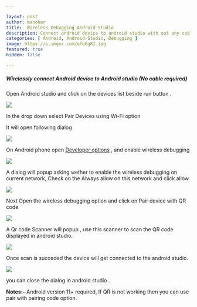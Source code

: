 ```yaml
---

layout: post
author: manohar
title:  Wireless Debugging Android-Studio
description: Connect android device to android studio with out any cables
categories: [ Android, Android-Studio, Debugging ]
image: https://i.imgur.com/qfo6g8I.jpg
featured: true
hidden: false

---
```


##### **Wirelessly connect Android device to Android studio (No cable required)**



Open Android studio and click on the devices list beside run button .

![](https://i.imgur.com/S0VjAi4.jpg)

In the drop down select Pair Devices using Wi-Fi option

It will open following dialog

![](https://i.imgur.com/GTZFjp9.jpg)


On Android phone open [Developer options](https://developer.android.com/studio/debug/dev-options "developer options") , and enable wireless debugging 

![](https://i.imgur.com/7l19V6U.jpg)


A dialog will popup asking wether to enable the wireless debugging on current network, Check on the Always allow on this network and click allow

![](https://i.imgur.com/6vm3ChV.jpg)

Next Open the wireless debugging option and click on Pair device with QR code

![](https://i.imgur.com/x28XIpy.jpg)

A Qr code Scanner will popup , use this scanner to scan the QR code displayed in android studio.

![](https://i.imgur.com/0Mi6Dwu.jpg)

Once scan is succeded the device will get connected to the android studio.

![](https://i.imgur.com/XOBsOPH.jpg)

you can close the dialog in android studio .

**Notes:-** Android version 11+ required, If QR is not working then you can use pair with pairing code option.


